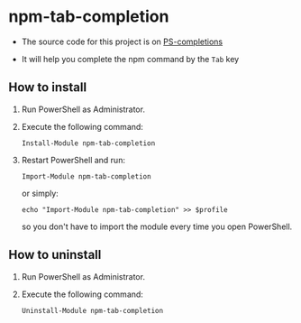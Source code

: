 # npm-tab-completion

-   The source code for this project is on [PS-completions](https://github.com/abgox/PS-completions "Some tab completion in powershell")

-   It will help you complete the npm command by the `Tab` key

## How to install

1. Run PowerShell as Administrator.

2. Execute the following command:

    ```pwsh
    Install-Module npm-tab-completion
    ```

3. Restart PowerShell and run:

    ```pwsh
    Import-Module npm-tab-completion
    ```

    or simply:

    ```pwsh
    echo "Import-Module npm-tab-completion" >> $profile
    ```

    so you don't have to import the module every time you open PowerShell.

## How to uninstall

1. Run PowerShell as Administrator.
2. Execute the following command:

    ```pwsh
    Uninstall-Module npm-tab-completion
    ```
